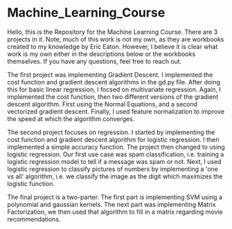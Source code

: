 # Machine_Learning_Course
Hello, this is the Repository for the Machine Learning Course. There are 3 projects in it. Note, much of this work is not my own, as they are workbooks created to my knowledge by Eric Eaton. However, I believe it is clear what work is my own either in the descriptions below or the workbooks themselves. If you have any questions, feel free to reach out. 

The first project was implementing Gradient Descent. I implemented the cost function and gradient descent algorithms in the gd.py file. After doing this for basic linear regression, I focsed on multivariate regression. Again, I implemented the cost function, then two different versions of the gradient descent algorithm. First using the Normal Equations, and a second vectorized gradient descent. Finally, I used feature normalization to improve the speed at which the algorithm converges. 

The second project focuses on regression. I started by implementing the cost function and gradient descent algorithm for logistic regression. I then implemented a simple accuracy function. The project then changed to using logistic regression. Our first use case was spam classification, i.e. training a logistic regression model to tell if a message was spam or not. Next, I used logistic regression to classify pictures of numbers by implementing a 'one vs all' algorithm, i.e. we classify the image as the digit which maximizes the logistic function.

The final project is a two-parter. The first part is implementing SVM using a polynomial and gaussian kernels. The next part was implementing Matrix Factorization, we then used that algorithm to fill in a matrix regarding movie recommendations. 
